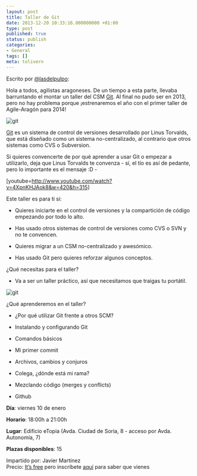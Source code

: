 ```yaml
---
layout: post
title: Taller de Git
date: 2013-12-20 10:33:16.000000000 +01:00
type: post
published: true
status: publish
categories:
- General
tags: []
meta: tolivern
---
```

Escrito por [@lasdelpulpo](https://twitter.com/lasdelpulpo "Javi"):

Hola a todos, agilistas aragoneses. De un tiempo a esta parte, llevaba
barruntando el montar un taller del CSM
[Git](http://es.wikipedia.org/wiki/Git). Al final no pudo ser en 2013,
pero no hay problema porque ¡estrenaremos el año con el primer taller de
Agile-Aragón para 2014!

![git]({{site.baseurl}}/img/posts/gBpfuABUjSNi2RagtJrGi8TW-pmtgak_0qtGOGubihvKH-5-umreO9CwJgjX2kaA9E7RkLwtEwiDnoMtOgm4iMJ0IWhvXlzlKL1kNVUYWuNa-gLRtRoyNjkVYg)

[Git](http://git-scm.com "Git") es un sistema de control de versiones
desarrollado por Linus Torvalds, que está diseñado como un sistema
no-centralizado, al contrario que otros sistemas como CVS o Subversion.

Si quieres convencerte de por qué aprender a usar Git o empezar a
utilizarlo, deja que Linus Torvalds te convenza - sí, el tío es así de
pedante, pero lo importante es el mensaje :D -

[youtube=http://www.youtube.com/watch?v=4XpnKHJAok8&w=420&h=315]

Este taller es para ti si:

-   Quieres iniciarte en el control de versiones y la compartición de
    código empezando por todo lo alto.

-   Has usado otros sistemas de control de versiones como CVS o SVN y no
    te convencen.

-   Quieres migrar a un CSM no-centralizado y awesómico.

-   Has usado Git pero quieres reforzar algunos conceptos.

¿Qué necesitas para el taller?

-   Va a ser un taller práctico, así que necesitamos que traigas tu
    portátil.

![git]({{site.baseurl}}/img/posts/nVxNWyzaVrV_D0IjUwJaCpDelSMcYJrNhFQqSHpIYtratWyqwBBaCJjDZoWzhhiRGhcXYkP0y0CzjDGiiRJZRgSbl-SEOf8PgWn0NtpMQ2HQwfbx-Gme7uO3rw)

¿Qué aprenderemos en el taller?

-   ¿Por qué utilizar Git frente a otros SCM?

-   Instalando y configurando Git

-   Comandos básicos

-   Mi primer commit

-   Archivos, cambios y conjuros

-   Colega, ¿dónde está mi rama?

-   Mezclando código (merges y conflicts)

-   Github

**Día**: viernes 10 de enero

**Horario**: 18:00h a 21:00h

**Lugar**: Edificio eTopia (Avda. Ciudad de Soria, 8 - acceso por Avda.
Autonomía, 7)

**Plazas disponibles**: 15

Impartido por: Javier Martínez\
 Precio: [It’s
free](http://static1.wikia.nocookie.net/__cb20120501141413/es.warhammer40k/images/b/b0/Meme_its_free.jpg) pero
inscríbete
[aquí](https://agilearagoneventos.stagehq.com/events/2702 "Inscripción")
para saber que vienes
